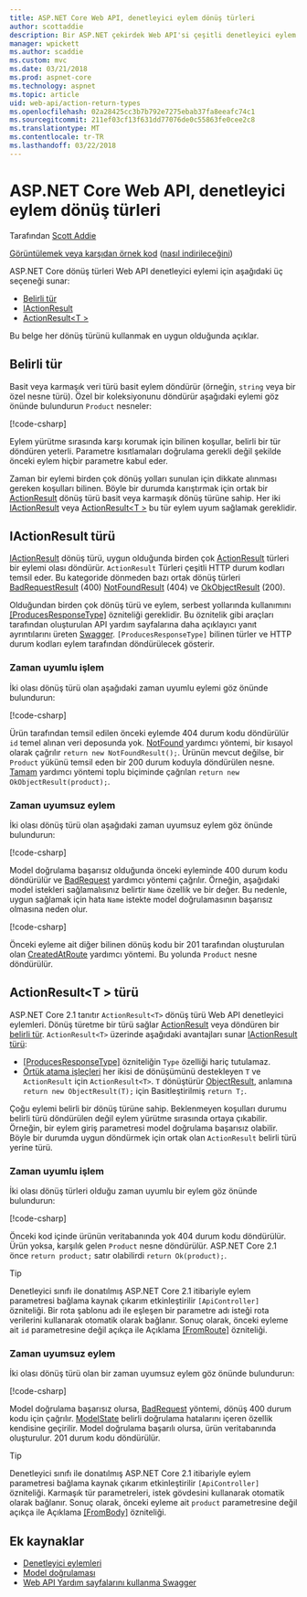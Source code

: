 ```yaml
---
title: ASP.NET Core Web API, denetleyici eylem dönüş türleri
author: scottaddie
description: Bir ASP.NET çekirdek Web API'si çeşitli denetleyici eylem yönteminin dönüş türleri kullanma hakkında bilgi edinin.
manager: wpickett
ms.author: scaddie
ms.custom: mvc
ms.date: 03/21/2018
ms.prod: aspnet-core
ms.technology: aspnet
ms.topic: article
uid: web-api/action-return-types
ms.openlocfilehash: 02a28425cc3b7b792e7275ebab37fa8eeafc74c1
ms.sourcegitcommit: 211ef03cf13f631dd77076de0c55863fe0cee2c8
ms.translationtype: MT
ms.contentlocale: tr-TR
ms.lasthandoff: 03/22/2018
---
```

# <a name="controller-action-return-types-in-aspnet-core-web-api"></a>ASP.NET Core Web API, denetleyici eylem dönüş türleri

Tarafından [Scott Addie](https://github.com/scottaddie)

[Görüntülemek veya karşıdan örnek kod](https://github.com/aspnet/Docs/tree/master/aspnetcore/web-api/action-return-types/samples) ([nasıl indirileceğini](xref:tutorials/index#how-to-download-a-sample))

ASP.NET Core dönüş türleri Web API denetleyici eylemi için aşağıdaki üç seçeneği sunar:

* [Belirli tür](#specific-type)
* [IActionResult](#iactionresult-type)
* [ActionResult\<T >](#actionresultt-type)

Bu belge her dönüş türünü kullanmak en uygun olduğunda açıklar.

## <a name="specific-type"></a>Belirli tür

Basit veya karmaşık veri türü basit eylem döndürür (örneğin, `string` veya bir özel nesne türü). Özel bir koleksiyonunu döndürür aşağıdaki eylemi göz önünde bulundurun `Product` nesneler:

[!code-csharp[](../web-api/action-return-types/samples/WebApiSample.Api.21/Controllers/ProductsController.cs?name=snippet_Get)]

Eylem yürütme sırasında karşı korumak için bilinen koşullar, belirli bir tür döndüren yeterli. Parametre kısıtlamaları doğrulama gerekli değil şekilde önceki eylem hiçbir parametre kabul eder.

Zaman bir eylemi birden çok dönüş yolları sunulan için dikkate alınması gereken koşulları bilinen. Böyle bir durumda karıştırmak için ortak bir [ActionResult](/dotnet/api/microsoft.aspnetcore.mvc.actionresult) dönüş türü basit veya karmaşık dönüş türüne sahip. Her iki [IActionResult](#iactionresult-type) veya [ActionResult\<T >](#actionresultt-type) bu tür eylem uyum sağlamak gereklidir.

## <a name="iactionresult-type"></a>IActionResult türü

[IActionResult](/dotnet/api/microsoft.aspnetcore.mvc.iactionresult) dönüş türü, uygun olduğunda birden çok [ActionResult](/dotnet/api/microsoft.aspnetcore.mvc.actionresult) türleri bir eylemi olası döndürür. `ActionResult` Türleri çeşitli HTTP durum kodları temsil eder. Bu kategoride dönmeden bazı ortak dönüş türleri [BadRequestResult](/dotnet/api/microsoft.aspnetcore.mvc.badrequestresult) (400) [NotFoundResult](/dotnet/api/microsoft.aspnetcore.mvc.notfoundresult) (404) ve [OkObjectResult](/dotnet/api/microsoft.aspnetcore.mvc.okobjectresult) (200).

Olduğundan birden çok dönüş türü ve eylem, serbest yollarında kullanımını [[ProducesResponseType]](/dotnet/api/microsoft.aspnetcore.mvc.producesresponsetypeattribute.-ctor) özniteliği gereklidir. Bu öznitelik gibi araçları tarafından oluşturulan API yardım sayfalarına daha açıklayıcı yanıt ayrıntılarını üreten [Swagger](/aspnet/core/tutorials/web-api-help-pages-using-swagger). `[ProducesResponseType]` bilinen türler ve HTTP durum kodları eylem tarafından döndürülecek gösterir.

### <a name="synchronous-action"></a>Zaman uyumlu işlem

İki olası dönüş türü olan aşağıdaki zaman uyumlu eylemi göz önünde bulundurun:

[!code-csharp[](../web-api/action-return-types/samples/WebApiSample.Api.Pre21/Controllers/ProductsController.cs?name=snippet_GetById&highlight=8,11)]

Ürün tarafından temsil edilen önceki eylemde 404 durum kodu döndürülür `id` temel alınan veri deposunda yok. [NotFound](/dotnet/api/system.web.http.apicontroller.notfound) yardımcı yöntemi, bir kısayol olarak çağrılır `return new NotFoundResult();`. Ürünün mevcut değilse, bir `Product` yükünü temsil eden bir 200 durum koduyla döndürülen nesne. [Tamam](/dotnet/api/system.web.http.apicontroller.ok) yardımcı yöntemi toplu biçiminde çağrılan `return new OkObjectResult(product);`.

### <a name="asynchronous-action"></a>Zaman uyumsuz eylem

İki olası dönüş türü olan aşağıdaki zaman uyumsuz eylem göz önünde bulundurun:

[!code-csharp[](../web-api/action-return-types/samples/WebApiSample.Api.Pre21/Controllers/ProductsController.cs?name=snippet_CreateAsync&highlight=8,13)]

Model doğrulama başarısız olduğunda önceki eyleminde 400 durum kodu döndürülür ve [BadRequest](/dotnet/api/system.web.http.apicontroller.badrequest) yardımcı yöntemi çağrılır. Örneğin, aşağıdaki model istekleri sağlamalısınız belirtir `Name` özellik ve bir değer. Bu nedenle, uygun sağlamak için hata `Name` istekte model doğrulamasının başarısız olmasına neden olur.

[!code-csharp[](../web-api/action-return-types/samples/WebApiSample.DataAccess/Models/Product.cs?name=snippet_ProductClass&highlight=5-6)]

Önceki eyleme ait diğer bilinen dönüş kodu bir 201 tarafından oluşturulan olan [CreatedAtRoute](/dotnet/api/system.web.http.apicontroller.createdatroute) yardımcı yöntemi. Bu yolunda `Product` nesne döndürülür.

## <a name="actionresultt-type"></a>ActionResult\<T > türü

ASP.NET Core 2.1 tanıtır `ActionResult<T>` dönüş türü Web API denetleyici eylemleri. Dönüş türetme bir türü sağlar [ActionResult](/dotnet/api/microsoft.aspnetcore.mvc.actionresult) veya döndüren bir [belirli tür](#specific-type). `ActionResult<T>` üzerinde aşağıdaki avantajları sunar [IActionResult türü](#iactionresult-type):

* [[ProducesResponseType]](/dotnet/api/microsoft.aspnetcore.mvc.producesresponsetypeattribute) özniteliğin `Type` özelliği hariç tutulamaz.
* [Örtük atama işleçleri](/dotnet/csharp/language-reference/keywords/implicit) her ikisi de dönüşümünü destekleyen `T` ve `ActionResult` için `ActionResult<T>`. `T` dönüştürür [ObjectResult](/dotnet/api/microsoft.aspnetcore.mvc.objectresult), anlamına `return new ObjectResult(T);` için Basitleştirilmiş `return T;`.

Çoğu eylemi belirli bir dönüş türüne sahip. Beklenmeyen koşulları durumu belirli türü döndürülen değil eylem yürütme sırasında ortaya çıkabilir. Örneğin, bir eylem giriş parametresi model doğrulama başarısız olabilir. Böyle bir durumda uygun döndürmek için ortak olan `ActionResult` belirli türü yerine türü.

### <a name="synchronous-action"></a>Zaman uyumlu işlem

İki olası dönüş türleri olduğu zaman uyumlu bir eylem göz önünde bulundurun:

[!code-csharp[](../web-api/action-return-types/samples/WebApiSample.Api.21/Controllers/ProductsController.cs?name=snippet_GetById&highlight=8,11)]

Önceki kod içinde ürünün veritabanında yok 404 durum kodu döndürülür. Ürün yoksa, karşılık gelen `Product` nesne döndürülür. ASP.NET Core 2.1 önce `return product;` satır olabilirdi `return Ok(product);`.

> [!TIP]
> Denetleyici sınıfı ile donatılmış ASP.NET Core 2.1 itibariyle eylem parametresi bağlama kaynak çıkarım etkinleştirilir `[ApiController]` özniteliği. Bir rota şablonu adı ile eşleşen bir parametre adı isteği rota verilerini kullanarak otomatik olarak bağlanır. Sonuç olarak, önceki eyleme ait `id` parametresine değil açıkça ile Açıklama [[FromRoute]](/dotnet/api/microsoft.aspnetcore.mvc.fromrouteattribute) özniteliği.

### <a name="asynchronous-action"></a>Zaman uyumsuz eylem

İki olası dönüş türü olan bir zaman uyumsuz eylem göz önünde bulundurun:

[!code-csharp[](../web-api/action-return-types/samples/WebApiSample.Api.21/Controllers/ProductsController.cs?name=snippet_CreateAsync&highlight=8,13)]

Model doğrulama başarısız olursa, [BadRequest](/dotnet/api/microsoft.aspnetcore.mvc.controllerbase.badrequest#Microsoft_AspNetCore_Mvc_ControllerBase_BadRequest_Microsoft_AspNetCore_Mvc_ModelBinding_ModelStateDictionary_) yöntemi, dönüş 400 durum kodu için çağrılır. [ModelState](/dotnet/api/microsoft.aspnetcore.mvc.controllerbase.modelstate) belirli doğrulama hatalarını içeren özellik kendisine geçirilir. Model doğrulama başarılı olursa, ürün veritabanında oluşturulur. 201 durum kodu döndürülür.

> [!TIP]
> Denetleyici sınıfı ile donatılmış ASP.NET Core 2.1 itibariyle eylem parametresi bağlama kaynak çıkarım etkinleştirilir `[ApiController]` özniteliği. Karmaşık tür parametreleri, istek gövdesini kullanarak otomatik olarak bağlanır. Sonuç olarak, önceki eyleme ait `product` parametresine değil açıkça ile Açıklama [[FromBody]](/dotnet/api/microsoft.aspnetcore.mvc.frombodyattribute) özniteliği.

## <a name="additional-resources"></a>Ek kaynaklar

* [Denetleyici eylemleri](xref:mvc/controllers/actions)
* [Model doğrulaması](xref:mvc/models/validation)
* [Web API Yardım sayfalarını kullanma Swagger](xref:tutorials/web-api-help-pages-using-swagger)